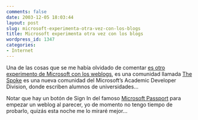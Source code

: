 ```yaml
---
comments: false
date: 2003-12-05 18:03:44
layout: post
slug: microsoft-experimenta-otra-vez-con-los-blogs
title: Microsoft experimenta otra vez con los blogs
wordpress_id: 1347
categories:
- Internet
---
```


Una de las cosas que se me había olvidado de comentar [es otro experimento de Microsoft con los weblogs](http://www.microsoft-watch.com/article2/0,4248,1401018,00.asp), es una comunidad llamada [The Spoke](http://www.thespoke.net) es una nueva comunidad del Microsoft’s Academic Developer Division, donde escriben alumnos de universidades…





Notar que hay un botón de Sign In del famoso [Microsoft Passport](http://www.passport.net/) para empezar un weblog al parecer, yo de momento no tengo tiempo de probarlo, quizás esta noche me lo miraré mejor…




 
